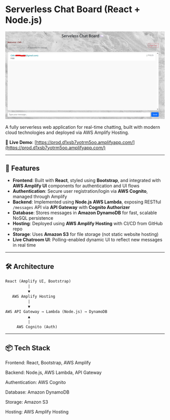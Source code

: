 # Serverless Chat Board (React + Node.js)

![image](https://github.com/cmhsu81/aws-serverless-chat/blob/main/demo.png)

A fully serverless web application for real-time chatting, built with modern cloud technologies and deployed via AWS Amplify Hosting.

🔗 **Live Demo**: [https://prod.d1xsb7yotrm5oo.amplifyapp.com/](https://prod.d1xsb7yotrm5oo.amplifyapp.com/)

---

## 🚀 Features

- **Frontend**: Built with **React**, styled using **Bootstrap**, and integrated with **AWS Amplify UI** components for authentication and UI flows
- **Authentication**: Secure user registration/login via **AWS Cognito**, managed through Amplify
- **Backend**: Implemented using **Node.js AWS Lambda**, exposing RESTful `/messages` API via **API Gateway** with **Cognito Authorizer**
- **Database**: Stores messages in **Amazon DynamoDB** for fast, scalable NoSQL persistence
- **Hosting**: Deployed using **AWS Amplify Hosting** with CI/CD from GitHub repo
- **Storage**: Uses **Amazon S3** for file storage (not static website hosting)
- **Live Chatroom UI**: Polling-enabled dynamic UI to reflect new messages in real time

---

## 🛠️ Architecture

```text
React (Amplify UI, Bootstrap)
          |
          ▼
   AWS Amplify Hosting
          |
          ▼
AWS API Gateway → Lambda (Node.js) → DynamoDB
          ▲
          |
     AWS Cognito (Auth)
```

---

## 📦 **Tech Stack**

Frontend: React, Bootstrap, AWS Amplify

Backend: Node.js, AWS Lambda, API Gateway

Authentication: AWS Cognito

Database: Amazon DynamoDB

Storage: Amazon S3

Hosting: AWS Amplify Hosting
